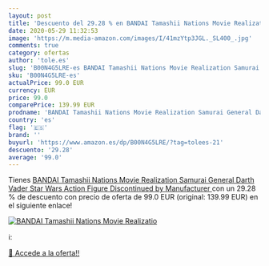 ```yaml
---
layout: post
title: 'Descuento del 29.28 % en BANDAI Tamashii Nations Movie Realizatio'
date: 2020-05-29 11:32:53
image: 'https://m.media-amazon.com/images/I/41mzYtp3JGL._SL400_.jpg'
comments: true
category: ofertas
author: 'tole.es'
slug: 'B00N4G5LRE-es BANDAI Tamashii Nations Movie Realization Samurai General...'
sku: 'B00N4G5LRE-es'
actualPrice: 99.0 EUR
currency: EUR
price: 99.0
comparePrice: 139.99 EUR
prodname: 'BANDAI Tamashii Nations Movie Realization Samurai General Darth Vader Star Wars Action Figure Discontinued by Manufacturer '
country: 'es'
flag: '🇪🇸'
brand: ''
buyurl: 'https://www.amazon.es/dp/B00N4G5LRE/?tag=tolees-21'
descuento: '29.28'
average: '99.0'
---
```


Tienes [BANDAI Tamashii Nations Movie Realization Samurai General Darth Vader Star Wars Action Figure Discontinued by Manufacturer ](https://www.amazon.es/dp/B00N4G5LRE/?tag=tolees-21) con un 29.28 % de descuento con precio de oferta de 99.0 EUR (original: 139.99 EUR) en el siguiente enlace!

[![BANDAI Tamashii Nations Movie Realizatio](https://m.media-amazon.com/images/I/41mzYtp3JGL._SL400_.jpg)](https://www.amazon.es/dp/B00N4G5LRE/?tag=tolees-21)

ℹ️:


[🛒 Accede a la oferta!!](https://www.amazon.es/dp/B00N4G5LRE/?tag=tolees-21)
